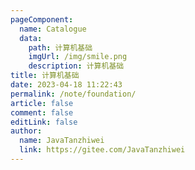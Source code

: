 ```yaml
---
pageComponent:
  name: Catalogue
  data:
    path: 计算机基础
    imgUrl: /img/smile.png
    description: 计算机基础
title: 计算机基础
date: 2023-04-18 11:22:43
permalink: /note/foundation/
article: false
comment: false
editLink: false
author: 
  name: JavaTanzhiwei
  link: https://gitee.com/JavaTanzhiwei
---
```

